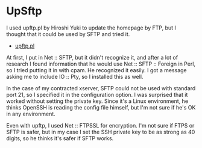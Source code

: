 # UpSftp

I used upftp.pl by Hiroshi Yuki to update the homepage by FTP, but I thought that it could be used by SFTP and tried it.


- [upftp.pl](https://gist.github.com/hyuki0000/f58ccabccba37b93dbb5823d4f019341) 

At first, I put in Net :: SFTP, but it didn't recognize it, and after a lot of research I found information that he would use Net :: SFTP :: Foreign in Perl, so I tried putting it in with cpam. He recognized it easily. I got a message asking me to include IO :: Pty, so I installed this as well.

In the case of my contracted xserver, SFTP could not be used with standard port 21, so I specified it in the configuration option. I was surprised that it worked without setting the private key. Since it's a Linux environment, he thinks OpenSSH is reading the config file himself, but I'm not sure if he's OK in any environment.

Even with upftp, I used Net :: FTPSSL for encryption. I'm not sure if FTPS or SFTP is safer, but in my case I set the SSH private key to be as strong as 40 digits, so he thinks it's safer if SFTP works.
